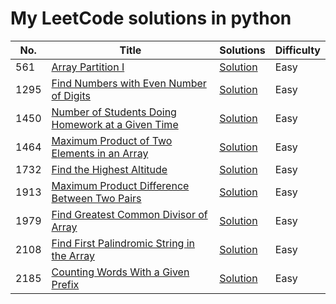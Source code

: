 
# My LeetCode solutions in python

|  No.  |      Title     |   Solutions   |  Difficulty  |                  
|-----|----------------|---------------|--------------|
|561|[Array Partition I](https://leetcode.com/problems/array-partition-i/)|[Solution](https://github.com/Mennatallah9/LeetCode/blob/c3ef7439f190b82e9534c4812de8cbc4737c8a4f/LeetCode%20Solutions/561.%20Array%20Partition%20I.py)|Easy|
|1295|[Find Numbers with Even Number of Digits](https://leetcode.com/problems/find-numbers-with-even-number-of-digits/)|[Solution](https://github.com/Mennatallah9/LeetCode/blob/97f013123eed4c689a65922f9256d5d910f85870/LeetCode%20Solutions/1295.%20Find%20Numbers%20with%20Even%20Number%20of%20Digits.py)|Easy|
|1450|[Number of Students Doing Homework at a Given Time](https://leetcode.com/problems/number-of-students-doing-homework-at-a-given-time/)|[Solution](https://github.com/Mennatallah9/LeetCode/blob/97f013123eed4c689a65922f9256d5d910f85870/LeetCode%20Solutions/1450.%20Number%20of%20Students%20Doing%20Homework%20at%20a%20Given%20Time.py)|Easy|
|1464|[Maximum Product of Two Elements in an Array](https://leetcode.com/problems/maximum-product-of-two-elements-in-an-array/)|[Solution](https://github.com/Mennatallah9/LeetCode/blob/97f013123eed4c689a65922f9256d5d910f85870/LeetCode%20Solutions/1464.%20Maximum%20Product%20of%20Two%20Elements%20in%20an%20Array.py)|Easy|
|1732|[Find the Highest Altitude](https://leetcode.com/problems/find-the-highest-altitude/)|[Solution](https://github.com/Mennatallah9/LeetCode/blob/97f013123eed4c689a65922f9256d5d910f85870/LeetCode%20Solutions/1732.%20Find%20the%20Highest%20Altitude.py)|Easy|
|1913|[Maximum Product Difference Between Two Pairs](https://leetcode.com/problems/maximum-product-difference-between-two-pairs/)|[Solution](https://github.com/Mennatallah9/LeetCode/blob/97f013123eed4c689a65922f9256d5d910f85870/LeetCode%20Solutions/1913.%20Maximum%20Product%20Difference%20Between%20Two%20Pairs.py)|Easy|
|1979|[Find Greatest Common Divisor of Array](https://leetcode.com/problems/find-greatest-common-divisor-of-array/)|[Solution](https://github.com/Mennatallah9/LeetCode/blob/97f013123eed4c689a65922f9256d5d910f85870/LeetCode%20Solutions/1979.%20Find%20Greatest%20Common%20Divisor%20of%20Array.py)|Easy|
|2108|[Find First Palindromic String in the Array](https://leetcode.com/problems/find-first-palindromic-string-in-the-array/)|[Solution](https://github.com/Mennatallah9/LeetCode/blob/5eb3f99a40a2951e897ea771b55b39697125c512/LeetCode%20Solutions/2108.%20Find%20First%20Palindromic%20String%20in%20the%20Array.py)|Easy|
|2185|[Counting Words With a Given Prefix](https://leetcode.com/problems/counting-words-with-a-given-prefix/)|[Solution](https://github.com/Mennatallah9/LeetCode/blob/97f013123eed4c689a65922f9256d5d910f85870/LeetCode%20Solutions/2185.%20Counting%20Words%20With%20a%20Given%20Prefix.py)|Easy|
